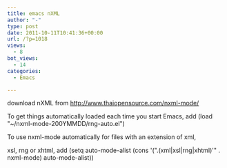 ```yaml
---
title: emacs nXML
author: "-"
type: post
date: 2011-10-11T10:41:36+00:00
url: /?p=1018
views:
  - 8
bot_views:
  - 14
categories:
  - Emacs

---
```

download nXML from http://www.thaiopensource.com/nxml-mode/

To get things automatically loaded each time you start Emacs, add
(load "~/nxml-mode-200YMMDD/rng-auto.el")

To use nxml-mode automatically for files with an extension of xml,

xsl, rng or xhtml, add
(setq auto-mode-alist
        (cons '("\.\(xml\|xsl\|rng\|xhtml\)\'" . nxml-mode)
	      auto-mode-alist))